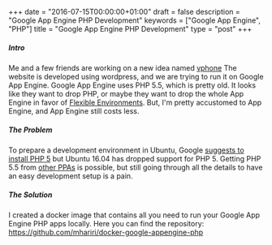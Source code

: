+++
date = "2016-07-15T00:00:00+01:00"
draft = false
description = "Google App Engine PHP Development"
keywords = ["Google App Engine", "PHP"]
title = "Google App Engine PHP Development"
type = "post"
+++

##### Intro
Me and a few friends are working on a new idea named [vphone](https://vphone.io)
The website is developed using wordpress, and we are trying to run it on Google
App Engine. Google App Engine uses PHP 5.5, which is pretty old. It looks like they
want to drop PHP, or maybe they want to drop the whole App Engine in favor of
[Flexible Environments](https://cloud.google.com/appengine/docs/flexible/).
But, I'm pretty accustomed to App Engine, and App Engine still costs less.

##### The Problem
To prepare a development environment in Ubuntu, Google
[suggests to install PHP 5](https://cloud.google.com/appengine/downloads#Google_App_Engine_SDK_for_PHP)
but Ubuntu 16.04 has dropped support for PHP 5. Getting PHP 5.5 from
[other PPAs](http://tecadmin.net/install-php5-on-ubuntu/#) is possible, but
still going through all the details to have an easy development setup is a pain.


##### The Solution
I created a docker image that contains all you need to run your Google App Engine
PHP apps locally. Here you can find the repository:
https://github.com/mhariri/docker-google-appengine-php
